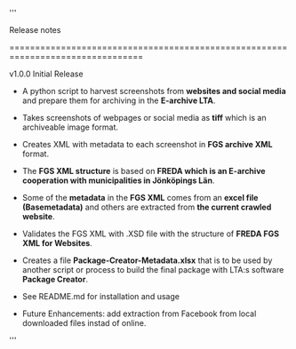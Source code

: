 '''

Release notes

================================================================================

v1.0.0 Initial Release

* A python script to harvest screenshots from **websites and social media** and prepare them for archiving in the **E-archive LTA**.


* Takes screenshots of webpages or social media as **tiff** which is an archiveable image format.

* Creates XML with metadata to each screenshot in **FGS archive XML** format.

* The **FGS XML structure** is based on **FREDA which is an E-archive cooperation with municipalities in Jönköpings Län**.

* Some of the **metadata** in the **FGS XML** comes from an **excel file (Basemetadata)** and others are extracted from **the current crawled website**.

* Validates the FGS XML with .XSD file with the structure of **FREDA FGS XML for Websites**.

* Creates a file **Package-Creator-Metadata.xlsx** that is to be used by another script or process to build the final package with 
LTA:s software **Package Creator**.

* See README.md for installation and usage

* Future Enhancements: add extraction from Facebook from local downloaded files instad of online.



'''
